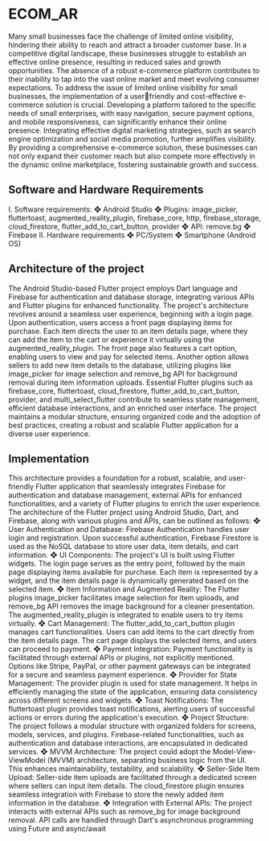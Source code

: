 # ECOM_AR
Many small businesses face the challenge of limited online visibility, hindering their ability to reach and 
attract a broader customer base. In a competitive digital landscape, these businesses struggle to establish 
an effective online presence, resulting in reduced sales and growth opportunities. The absence of a 
robust e-commerce platform contributes to their inability to tap into the vast online market and meet 
evolving consumer expectations.
To address the issue of limited online visibility for small businesses, the implementation of a userfriendly and cost-effective e-commerce solution is crucial. Developing a platform tailored to the specific 
needs of small enterprises, with easy navigation, secure payment options, and mobile responsiveness, 
can significantly enhance their online presence. Integrating effective digital marketing strategies, such 
as search engine optimization and social media promotion, further amplifies visibility. By providing a 
comprehensive e-commerce solution, these businesses can not only expand their customer reach but 
also compete more effectively in the dynamic online marketplace, fostering sustainable growth and 
success.
## Software and Hardware Requirements
I. Software requirements:
❖ Android Studio
❖ Plugins: image_picker, fluttertoast, augmented_reality_plugin, firebase_core, http, 
firebase_storage, cloud_firestore, flutter_add_to_cart_button, provider
❖ API: remove.bg
❖ Firebase
II. Hardware requirements
❖ PC/System
❖ Smartphone (Android OS)
## Architecture of the project
The Android Studio-based Flutter project employs Dart language and Firebase for authentication and 
database storage, integrating various APIs and Flutter plugins for enhanced functionality. The project's 
architecture revolves around a seamless user experience, beginning with a login page. Upon 
authentication, users access a front page displaying items for purchase. Each item directs the user to an 
item details page, where they can add the item to the cart or experience it virtually using the 
augmented_reality_plugin. The front page also features a cart option, enabling users to view and pay for 
selected items. Another option allows sellers to add new item details to the database, utilizing plugins 
like image_picker for image selection and remove_bg API for background removal during item 
information uploads. Essential Flutter plugins such as firebase_core, fluttertoast, cloud_firestore, 
flutter_add_to_cart_button, provider, and multi_select_flutter contribute to seamless state management, 
efficient database interactions, and an enriched user interface. The project maintains a modular 
structure, ensuring organized code and the adoption of best practices, creating a robust and scalable 
Flutter application for a diverse user experience.
## Implementation
This architecture provides a foundation for a robust, scalable, and user-friendly Flutter application that 
seamlessly integrates Firebase for authentication and database management, external APIs for enhanced 
functionalities, and a variety of Flutter plugins to enrich the user experience. 
The architecture of the Flutter project using Android Studio, Dart, and Firebase, along with various 
plugins and APIs, can be outlined as follows:
❖ User Authentication and Database:
Firebase Authentication handles user login and registration. Upon successful authentication, 
Firebase Firestore is used as the NoSQL database to store user data, item details, and cart 
information.
❖ UI Components:
The project's UI is built using Flutter widgets. The login page serves as the entry point, followed 
by the main page displaying items available for purchase. Each item is represented by a widget, 
and the item details page is dynamically generated based on the selected item.
❖ Item Information and Augmented Reality:
The Flutter plugins image_picker facilitates image selection for item uploads, and remove_bg API 
removes the image background for a cleaner presentation. The augmented_reality_plugin is 
integrated to enable users to try items virtually.
❖ Cart Management:
The flutter_add_to_cart_button plugin manages cart functionalities. Users can add items to the cart 
directly from the item details page. The cart page displays the selected items, and users can 
proceed to payment.
❖ Payment Integration:
Payment functionality is facilitated through external APIs or plugins, not explicitly mentioned. 
Options like Stripe, PayPal, or other payment gateways can be integrated for a secure and 
seamless payment experience.
❖ Provider for State Management:
The provider plugin is used for state management. It helps in efficiently managing the state of the 
application, ensuring data consistency across different screens and widgets.
❖ Toast Notifications:
The fluttertoast plugin provides toast notifications, alerting users of successful actions or errors 
during the application's execution.
❖ Project Structure:
The project follows a modular structure with organized folders for screens, models, services, and 
plugins. Firebase-related functionalities, such as authentication and database interactions, are 
encapsulated in dedicated services.
❖ MVVM Architecture:
The project could adopt the Model-View-ViewModel (MVVM) architecture, separating business 
logic from the UI. This enhances maintainability, testability, and scalability.
❖ Seller-Side Item Upload:
Seller-side item uploads are facilitated through a dedicated screen where sellers can input item 
details. The cloud_firestore plugin ensures seamless integration with Firebase to store the newly 
added item information in the database.
❖ Integration with External APIs:
The project interacts with external APIs such as remove_bg for image background removal. API 
calls are handled through Dart's asynchronous programming using Future and async/await
